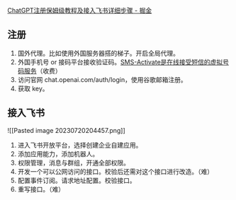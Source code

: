 [ChatGPT注册保姆级教程及接入飞书详细步骤 - 掘金](https://juejin.cn/post/7201132695623073847?utm_source=ug_by_post)

## 注册
1. 国外代理。比如使用外国服务器搭的梯子。开启全局代理。
2. 外国手机号 or 接码平台接收验证码。[SMS-Activate是在线接受短信的虚拟号码服务](https://sms-activate.org/cn)（收费）
3. 访问官网 chat.openai.com/auth/login，使用谷歌邮箱注册。
4. 获取 key。

## 接入飞书
![[Pasted image 20230720204457.png]]
1. 进入飞书开放平台，选择创建企业自建应用。
2. 添加应用能力，添加机器人。
3. 权限管理，消息与群组，开通全部权限。
4. 开发一个可以公网访问的接口。校验后还需对这个接口进行改造。（难）
5. 配置事件订阅。请求地址配置。校验接口。
6. 重写接口。（难）